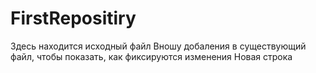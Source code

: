 # FirstRepositiry
Здесь находится исходный файл
Вношу добаления в существующий файл, чтобы показать, как фиксируются изменения 
Новая строка
